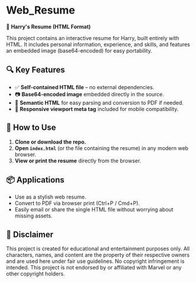 # Web_Resume

📄 **Harry's Resume (HTML Format)**

This project contains an interactive resume for Harry, built entirely with HTML. It includes personal information, experience, and skills, and features an embedded image (base64-encoded) for easy portability.

## 🔍 Key Features

- ✅ **Self-contained HTML file** – no external dependencies.
- 📷 **Base64-encoded image** embedded directly in the source.
- 🧾 **Semantic HTML** for easy parsing and conversion to PDF if needed.
- 📱 **Responsive viewport meta tag** included for mobile compatibility.

## 🚀 How to Use

1. **Clone or download the repo.**
2. **Open `index.html`** (or the file containing the resume) in any modern web browser.
3. **View or print the resume** directly from the browser.

## 📦 Applications

- Use as a stylish web resume.
- Convert to PDF via browser print (Ctrl+P / Cmd+P).
- Easily email or share the single HTML file without worrying about missing assets.

## 📝 Disclaimer

This project is created for educational and entertainment purposes only. All characters, names, and content are the property of their respective owners and are used here under fair use guidelines. No copyright infringement is intended. This project is not endorsed by or affiliated with Marvel or any other copyright holders.
